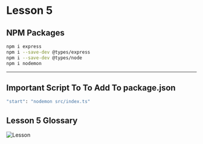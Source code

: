# Lesson 5

## NPM Packages

```bash
npm i express
npm i --save-dev @types/express
npm i --save-dev @types/node
npm i nodemon
```

---

## Important Script To To Add To package.json

```bash
"start": "nodemon src/index.ts"
```


## Lesson 5 Glossary

![Lesson](https://img001.prntscr.com/file/img001/LW780ZXbTAarNFtwCSdUxg.png)